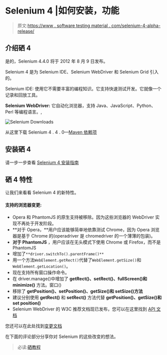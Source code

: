 # Selenium 4 |如何安装，功能

> 原文:[https://www . software testing material . com/selenium-4-alpha-release/](https://www.softwaretestingmaterial.com/selenium-4-alpha-release/)

## **介绍硒 4**

是的，Selenium 4.4.0 将于 2012 年 8 月 9 日发布。

Selenium 4 是为 Selenium IDE、Selenium WebDriver 和 Selenium Grid 引入的。

Selenium IDE: 使用它不需要丰富的编程知识。它支持快速测试开发。它就像一个记录和回放工具。

**Selenium WebDriver:** 它自动化浏览器，支持 Java、JavaScript、Python、Perl 等编程语言。,

![Selenium Downloads](img/98f7f9a28a0d49e76ed85976618093fe.png)

从这里下载 Selenium 4 . 4 . 0—[Maven 依赖项](https://mvnrepository.com/artifact/org.seleniumhq.selenium/selenium-java/4.4.0)

## **安装硒 4**

请一步一步查看 [Selenium 4 安装指南](https://www.softwaretestingmaterial.com/install-selenium-4/)

## **硒 4 特性**

让我们来看看 Selenium 4 的新特性。

#### **支持的浏览器变更:**

*   Opera 和 PhantomJS 的原生支持被移除。因为这些浏览器的 WebDriver 实现不再处于开发阶段。
*   **对于 Opera，**用户应该能够简单地依靠测试 Chrome，因为 Opera 浏览器是基于 Chrome 的(operadriver 是 chromedriver 的一个薄薄的包装)。
*   **对于 PhantomJS** ，用户应该在无头模式下使用 Chrome 或 Firefox，而不是 PhantomJS
*   增加了`**driver.switchTo().parentFrame()**`
*   用一个方法`WebElement.getRect()`代替了`WebElement.getSize()`和`WebElement.getLocation()`。
*   现在支持所有窗口操作命令。
*   在 driver.manage()中增加了 **getRect()、setRect()、fullScreen()和 minimize()** 方法。窗口()
*   移除了 **getPosition()、setPosition()、getSize()和 setSize()方法**
*   建议分别使用 **getRect()** 和 **setRect()** 方法代替 **getPosition()、getSize()和 set position()**
*   Selenium WebDriver 的 W3C 推荐文档现已发布，您可以在这里找到 [API 文档](https://www.w3.org/TR/webdriver/)

您还可以在此处找到[变更文档](https://github.com/SeleniumHQ/selenium/blob/master/javascript/node/selenium-webdriver/CHANGES.md)

在下面的评论部分分享你对 Selenium 的这些改变的想法。

> 必读:[硒教程](https://www.softwaretestingmaterial.com/selenium-tutorial/)